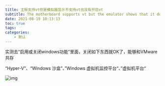 ```yaml
---
title: 主板支持vt但是模拟器显示不支持vt也没有开启vt
subtitle: The motherboard supports vt but the emulator shows that it does not support vt and vt is not enabled.
date: 2021-08-19 10:13:13
toc: true
tags: 
categories: 
    - 默认
---
```


实测去“启用或关闭windows功能”里面，关闭如下东西就OK了，能够和VMware共存

“Hyper-V”、“Windows 沙盒”、”Windows 虚拟机监控平台“、”虚拟机平台“

![img](https://raw.githubusercontent.com/james-curtis/james-curtis.github.io/static/images/20210819101236284.png)